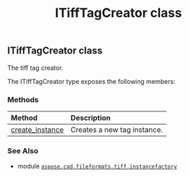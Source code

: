 ﻿---
title: ITiffTagCreator class
second_title: Aspose.CAD for Python via .NET API References
description: 
type: docs
weight: 10
url: /python-net/aspose.cad.fileformats.tiff.instancefactory/itifftagcreator/
is_root: false
---

## ITiffTagCreator class

The tiff tag creator.



The ITiffTagCreator type exposes the following members:

### Methods
| Method | Description |
| :- | :- |
| [create_instance](/cad/python-net/aspose.cad.fileformats.tiff.instancefactory/itifftagcreator/create_instance/#int) | Creates a new tag instance. |



### See Also
* module [`aspose.cad.fileformats.tiff.instancefactory`](..)
